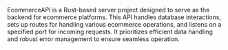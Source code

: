 EcommerceAPI is a Rust-based server project designed to serve as the backend for ecommerce platforms. This API handles database interactions, sets up routes for handling various ecommerce operations, and listens on a specified port for incoming requests. It prioritizes efficient data handling and robust error management to ensure seamless operation.